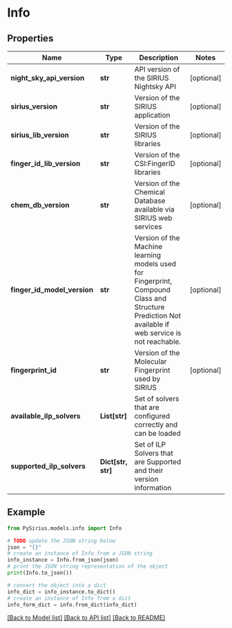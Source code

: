 # Info


## Properties

Name | Type | Description | Notes
------------ | ------------- | ------------- | -------------
**night_sky_api_version** | **str** | API version of the SIRIUS Nightsky API | [optional] 
**sirius_version** | **str** | Version of the SIRIUS application | [optional] 
**sirius_lib_version** | **str** | Version of the SIRIUS libraries | [optional] 
**finger_id_lib_version** | **str** | Version of the CSI:FingerID libraries | [optional] 
**chem_db_version** | **str** | Version of the Chemical Database available via SIRIUS web services | [optional] 
**finger_id_model_version** | **str** | Version of the Machine learning models used for Fingerprint, Compound Class and Structure Prediction  Not available if web service is not reachable. | [optional] 
**fingerprint_id** | **str** | Version of the Molecular Fingerprint used by SIRIUS | [optional] 
**available_ilp_solvers** | **List[str]** | Set of solvers that are configured correctly and can be loaded | 
**supported_ilp_solvers** | **Dict[str, str]** | Set of ILP Solvers that are Supported and their version information | 

## Example

```python
from PySirius.models.info import Info

# TODO update the JSON string below
json = "{}"
# create an instance of Info from a JSON string
info_instance = Info.from_json(json)
# print the JSON string representation of the object
print(Info.to_json())

# convert the object into a dict
info_dict = info_instance.to_dict()
# create an instance of Info from a dict
info_form_dict = info.from_dict(info_dict)
```
[[Back to Model list]](../README.md#documentation-for-models) [[Back to API list]](../README.md#documentation-for-api-endpoints) [[Back to README]](../README.md)


